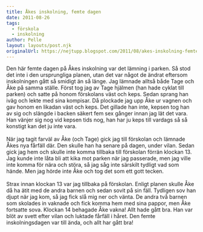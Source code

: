 ```yaml
---
title: Åkes inskolning, femte dagen
date: 2011-08-26
tags: 
  - förskola
  - inskolning	
author: Pelle
layout: layouts/post.njk
originalUrl: https://nejtupp.blogspot.com/2011/08/akes-inskolning-femte-dagen.html
---
```


Den här femte dagen på Åkes inskolning var det lämning i parken. Så stod det inte i den ursprungliga planen, utan det var något de ändrat eftersom inskolningen gått så smidigt än så länge. Jag lämnade alltså både Tage och Åke på samma ställe. Först tog jag av Tage hjälmen (han hade cyklat till parken) och satte på honom förskolans väst och keps. Sedan sprang han iväg och lekte med sina kompisar. Då plockade jag upp Åke ur vagnen och gav honom en likadan väst och keps. Det gillade han inte, kepsen tog han av sig och slängde i backen säkert fem sex gånger innan jag lät det vara. Han vänjer sig nog vid kepsen tids nog, han har ju keps till vardags så så konstigt kan det ju inte vara.<br><br>När jag tagit farväl av Åke (och Tage) gick jag till förskolan och lämnade Åkes nya fårfäll där. Den skulle han ha senare på dagen, under vilan. Sedan gick jag hem och skulle inte komma tillbaka till förskolan förrän klockan 13. Jag kunde inte låta bli att kika mot parken när jag passerade, men jag ville inte komma för nära och störa, så jag såg inte särskilt tydligt vad som hände. Men jag hörde inte Åke och tog det som ett gott tecken.<br><br>Strax innan klockan 13 var jag tillbaka på förskolan. Enligt planen skulle Åke då ha ätit med de andra barnen och sedan sovit på sin fäll. Tydligen sov han djupt när jag kom, så jag fick slå mig ner och vänta. De andra två barnen som skolades in vaknade och fick komma hem med sina pappor, men Åke fortsatte sova. Klockan 14 behagade Åke vakna! Allt hade gått bra. Han var blöt av svett efter vilan och luktade fårfäll i håret. Den femte inskolningsdagen var till ända, och allt har gått bra!
<!-- no comments on this post -->